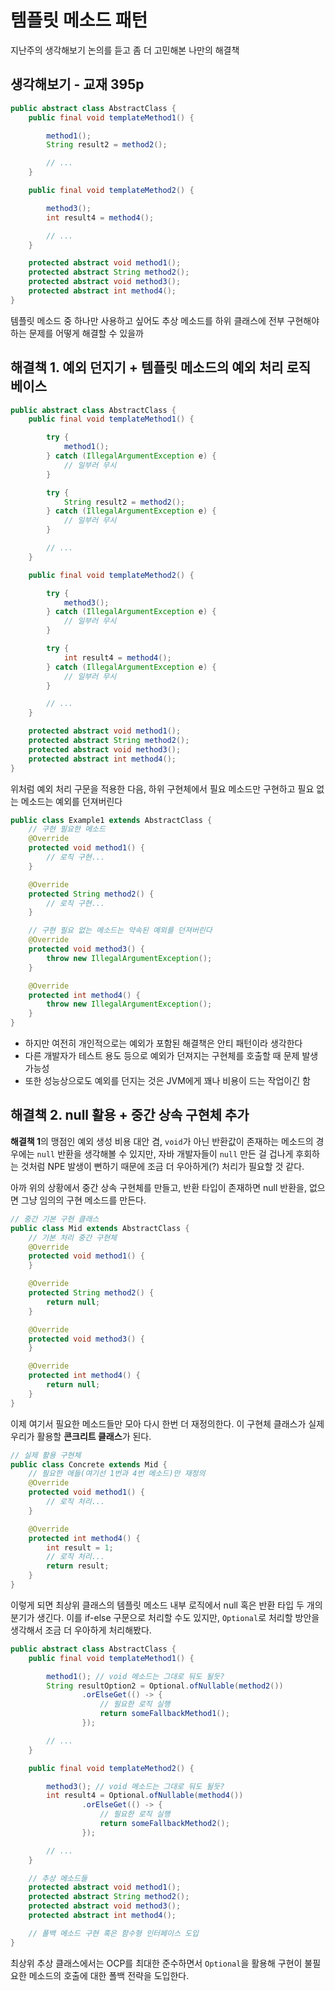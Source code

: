 # 템플릿 메소드 패턴

지난주의 생각해보기 논의를 듣고 좀 더 고민해본 나만의 해결책

## 생각해보기 - 교재 395p
```java
public abstract class AbstractClass {
    public final void templateMethod1() {

        method1();
        String result2 = method2();

        // ...
    }

    public final void templateMethod2() {

        method3();
        int result4 = method4();

        // ...
    }

    protected abstract void method1();
    protected abstract String method2();
    protected abstract void method3();
    protected abstract int method4();
}
```

템플릿 메소드 중 하나만 사용하고 싶어도 추상 메소드를 하위 클래스에 전부 구현해야 하는 문제를 어떻게 해결할 수 있을까

## 해결책 1. 예외 던지기 + 템플릿 메소드의 예외 처리 로직 베이스

```java
public abstract class AbstractClass {
    public final void templateMethod1() {

        try {
            method1();
        } catch (IllegalArgumentException e) {
            // 일부러 무시
        }

        try {
            String result2 = method2();
        } catch (IllegalArgumentException e) {
            // 일부러 무시
        }

        // ...
    }

    public final void templateMethod2() {

        try {
            method3();
        } catch (IllegalArgumentException e) {
            // 일부러 무시
        }

        try {
            int result4 = method4();
        } catch (IllegalArgumentException e) {
            // 일부러 무시
        }

        // ...
    }

    protected abstract void method1();
    protected abstract String method2();
    protected abstract void method3();
    protected abstract int method4();
}
```

위처럼 예외 처리 구문을 적용한 다음, 하위 구현체에서 필요 메소드만 구현하고 필요 없는 메소드는 예외를 던져버린다

```java
public class Example1 extends AbstractClass {
    // 구현 필요한 메소드
    @Override
    protected void method1() {
        // 로직 구현...
    }

    @Override
    protected String method2() {
        // 로직 구현...
    }

    // 구현 필요 없는 메소드는 약속된 예외를 던져버린다
    @Override
    protected void method3() {
        throw new IllegalArgumentException();
    }

    @Override
    protected int method4() {
        throw new IllegalArgumentException();
    }
}
```

- 하지만 여전히 개인적으로는 예외가 포함된 해결책은 안티 패턴이라 생각한다
- 다른 개발자가 테스트 용도 등으로 예외가 던져지는 구현체를 호출할 때 문제 발생 가능성
- 또한 성능상으로도 예외를 던지는 것은 JVM에게 꽤나 비용이 드는 작업이긴 함

## 해결책 2. null 활용 + 중간 상속 구현체 추가

**해결책 1**의 맹점인 예외 생성 비용 대안 겸, `void`가 아닌 반환값이 존재하는 메소드의 경우에는 `null` 반환을 생각해볼 수 있지만, 자바 개발자들이 `null` 만든 걸 겁나게 후회하는 것처럼 NPE 발생이 뻔하기 때문에 조금 더 우아하게(?) 처리가 필요할 것 같다.

아까 위의 상황에서 중간 상속 구현체를 만들고, 반환 타입이 존재하면 null 반환을, 없으면 그냥 임의의 구현 메소드를 만든다.

```java
// 중간 기본 구현 클래스
public class Mid extends AbstractClass {
    // 기본 처리 중간 구현체
    @Override
    protected void method1() {
    }

    @Override
    protected String method2() {
        return null;
    }

    @Override
    protected void method3() {
    }

    @Override
    protected int method4() {
        return null;
    }
}
```

이제 여기서 필요한 메소드들만 모아 다시 한번 더 재정의한다. 이 구현체 클래스가 실제 우리가 활용할 **콘크리트 클래스**가 된다.

```java
// 실제 활용 구현체
public class Concrete extends Mid {
    // 필요한 애들(여기선 1번과 4번 메소드)만 재정의
    @Override
    protected void method1() {
        // 로직 처리...
    }

    @Override
    protected int method4() {
        int result = 1;
        // 로직 처리...
        return result;
    }
}
```

이렇게 되면 최상위 클래스의 템플릿 메소드 내부 로직에서 null 혹은 반환 타입 두 개의 분기가 생긴다. 이를 if-else 구문으로 처리할 수도 있지만, `Optional`로 처리할 방안을 생각해서 조금 더 우아하게 처리해봤다.

```java
public abstract class AbstractClass {
    public final void templateMethod1() {

        method1(); // void 메소드는 그대로 둬도 될듯?
        String resultOption2 = Optional.ofNullable(method2())
                .orElseGet(() -> {
                    // 필요한 로직 실행
                    return someFallbackMethod1();
                });

        // ...
    }

    public final void templateMethod2() {

        method3(); // void 메소드는 그대로 둬도 될듯?
        int result4 = Optional.ofNullable(method4())
                .orElseGet(() -> {
                    // 필요한 로직 실행
                    return someFallbackMethod2();
                });

        // ...
    }

    // 추상 메소드들
    protected abstract void method1();
    protected abstract String method2();
    protected abstract void method3();
    protected abstract int method4();

    // 폴백 메소드 구현 혹은 함수형 인터페이스 도입
}
```

최상위 추상 클래스에서는 OCP를 최대한 준수하면서 `Optional`을 활용해 구현이 불필요한 메소드의 호출에 대한 폴백 전략을 도입한다.
